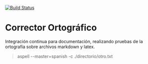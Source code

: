 [![Build Status](https://travis-ci.org/josemlp91/test_spanish_spelling.svg?branch=master)](https://travis-ci.org/josemlp91/test_spanish_spelling)

# Corrector Ortográfico
Integración continua para documentación, realizando pruebas de la ortografía sobre archivos markdown y latex.

 > aspell --master=spanish  -c ./directorio/otro.txt 
